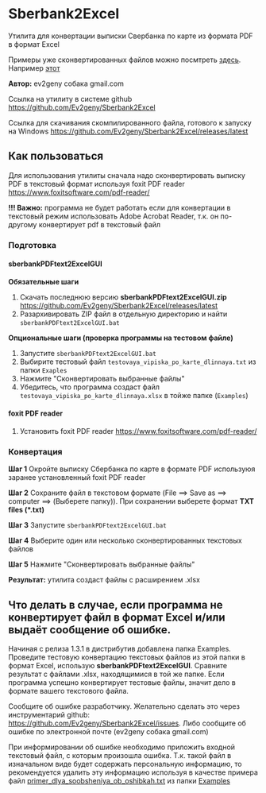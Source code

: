 # Sberbank2Excel

Утилита для конвертации выписки Свербанка по карте из формата PDF в формат Excel

Примеры уже сконвертированных файлов можно посмтреть [здесь](https://github.com/Ev2geny/Sberbank2Excel/tree/master/Examples). Например [этот](https://github.com/Ev2geny/Sberbank2Excel/raw/master/Examples/testovaya_vipiska_po_karte_dlinnaya_primer_konvertatsii.xlsx)

**Автор:** ev2geny собака gmail.com

Ссылка на утилиту в системе github https://github.com/Ev2geny/Sberbank2Excel

Ссылка для скачивания скомпилированного файла, готового к запуску на Windows https://github.com/Ev2geny/Sberbank2Excel/releases/latest

## Как пользоваться

Для использования утилиты сначала надо сконвертировать выписку PDF в текстовый формат используя foxit PDF reader  https://www.foxitsoftware.com/pdf-reader/

**!!! Важно:** программа не будет работать если для конвертации в текстовый режим использовать Adobe Acrobat Reader, т.к. он по-другому конвертирует pdf  в текстовый файл

### Подготовка
#### sberbankPDFtext2ExcelGUI

**Обязательные шаги**
1. Скачать последнюю версию  **sberbankPDFtext2ExcelGUI.zip** https://github.com/Ev2geny/Sberbank2Excel/releases/latest 
1. Разархивировать ZIP файл в отдельную директорию и найти `sberbankPDFtext2ExcelGUI.bat`

**Опциональные шаги (проверка программы на тестовом файле)**
1. Запустите `sberbankPDFtext2ExcelGUI.bat`
1. Выбирите тестовый файл `testovaya_vipiska_po_karte_dlinnaya.txt` из папки `Exaples`
1. Нажмите "Сконвертировать выбранные файлы"
1. Убедитесь, что программа создаст файл `testovaya_vipiska_po_karte_dlinnaya.xlsx` в тойже папке (`Examples`)


#### foxit PDF reader
1. Установить foxit PDF reader  https://www.foxitsoftware.com/pdf-reader/

### Конвертация 

**Шаг 1** Окройте выписку Сбербанка по карте в формате PDF используюя заранее установленный foxit PDF reader

**Шаг 2** Сохраните файл в текстовом формате (File ==> Save as ==> computer ==> (Выберете папку)). При сохранении выберете формат **TXT files (*.txt)**

**Шаг 3** Запустите `sberbankPDFtext2ExcelGUI.bat`

**Шаг 4** Выберите один или несколько сконвертированных текстовых файлов

**Шаг 5** Нажмите "Сконвертировать выбранные файлы"

**Результат:** утилита создаст файлы с расширением .xlsx 

## Что делать в случае, если программа не конвертирует файл в формат Excel и/или выдаёт сообщение об ошибке.

Начиная с релиза 1.3.1 в дистрибутив добавлена папка Examples. Проведите тестовую конвертацию текстовых файлов из этой папки в формат Excel, использую **sberbankPDFtext2ExcelGUI**. Сравните результат с файлами .xlsx, находящимися в той же папке. Если программа успешно конвертирует тестовые файлы, значит дело в формате вашего текстового файла.

Сообщите об ошибке разработчику. Желательно сделать это через инструментарий github: https://github.com/Ev2geny/Sberbank2Excel/issues. Либо сообщите об ошибке по электронной почте (ev2geny собака gmail.com)

При информировании об ошибке необходимо приложить входной текстовый файл, с которым произошла ошибка. Т.к. такой файл в изначальном виде будет содержать персональную информацию, то рекомендуется удалить эту информацию используя в качестве примера файл [primer_dlya_soobsheniya_ob_oshibkah.txt](https://github.com/Ev2geny/Sberbank2Excel/blob/master/Examples/primer_dlya_soobsheniya_ob_oshibkah.txt) из папки [Examples](https://github.com/Ev2geny/Sberbank2Excel/tree/master/Examples)
